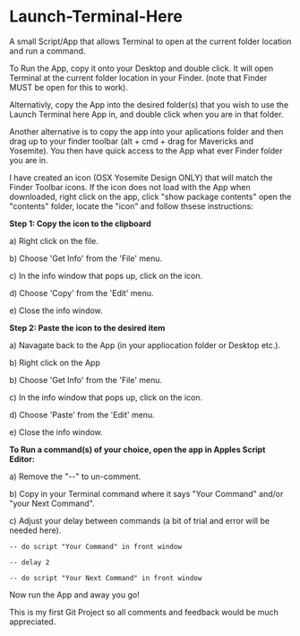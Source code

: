 Launch-Terminal-Here
====================

A small Script/App that allows Terminal to open at the current folder location and run a command.

To Run the App, copy it onto your Desktop and double click. It will open Terminal at the current folder location in your Finder. (note that Finder MUST be open for this to work).

Alternativly, copy the App into the desired folder(s) that you wish to use the Launch Terminal here App in, and double click when you are in that folder.

Another alternative is to copy the app into your aplications folder and then drag up to your finder toolbar (alt + cmd + drag for Mavericks and Yosemite). You then have quick access to the App what ever Finder folder you are in.

I have created an icon (OSX Yosemite Design ONLY) that will match the Finder Toolbar icons. If the icon does not load with the App when downloaded, right click on the app, click "show package contents" open the "contents" folder, locate the "icon" and follow thsese instructions:

<strong>Step 1: Copy the icon to the clipboard</strong>

a) Right click on the file.

b) Choose 'Get Info' from the 'File' menu.

c) In the info window that pops up, click on the icon.

d) Choose 'Copy' from the 'Edit' menu.

e) Close the info window.


<strong>Step 2: Paste the icon to the desired item</strong>

a) Navagate back to the App (in your appliocation folder or Desktop etc.).

b) Right click on the App

b) Choose 'Get Info' from the 'File' menu.

c) In the info window that pops up, click on the icon.

d) Choose 'Paste' from the 'Edit' menu.

e) Close the info window.



<strong>To Run a command(s) of your choice, open the app in Apples Script Editor:</strong>

a) Remove the "--" to un-comment.

b) Copy in your Terminal command where it says "Your Command" and/or "your Next Command".

c) Adjust your delay between commands (a bit of trial and error will be needed here).
	
	-- do script "Your Command" in front window
	
	-- delay 2
	
	-- do script "Your Next Command" in front window

Now run the App and away you go!

This is my first Git Project so all comments and feedback would be much appreciated.
